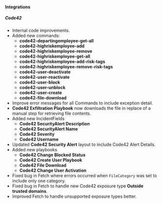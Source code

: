 
#### Integrations
##### Code42
- Internal code improvements.
- Added new commands:
    - **code42-departingemployee-get-all**
    - **code42-highriskemployee-add**
    - **code42-highriskemployee-remove**
    - **code42-highriskemployee-get-all**
    - **code42-highriskemployee-add-risk-tags**
    - **code42-highriskemployee-remove-risk-tags**
    - **code42-user-deactivate**
    - **code42-user-reactivate**
    - **code42-user-block**
    - **code42-user-unblock**
    - **code42-user-create**
    - **code42-file-download**
- Improve error messages for all Commands to include exception detail.
- **Code42 Exfiltration Playbook** now downloads the file in replace of a manual step for retrieving file contents.
- Added new IncidentFields
    - **Code42 SecurityAlert Description**
    - **Code42 SecurityAlert Name**
    - **Code42 Severity**
    - **Code42 Username**
- Updated **Code42 Security Alert** layout to include Code42 Alert Details.
- Added new playbooks
    - **Code42 Change Blocked Status**
    - **Code42 Create User Playbook**
    - **Code42 File Download**
    - **Code42 Change User Activation**
- Fixed bug in Fetch where errors occurred when `FileCategory` was set to include only one category.
- Fixed bug in Fetch to handle new Code42 exposure type **Outside trusted domains**.
- Improved Fetch to handle unsupported exposure types better.
